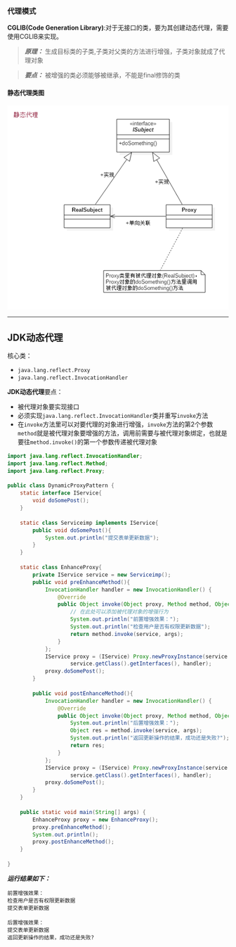 ### 代理模式

**CGLIB(Code Generation Library)**:对于无接口的类，要为其创建动态代理，需要使用CGLIB来实现。

>***原理：*** 生成目标类的子类,子类对父类的方法进行增强，子类对象就成了代理对象


>***要点：*** 被增强的类必须能够被继承，不能是final修饰的类

#### 静态代理类图
![静态代理类图](https://github.com/HurricanGod/Home/blob/master/img/StaticProxy.png)



-----

## JDK动态代理

核心类：

- `java.lang.reflect.Proxy`
- `java.lang.reflect.InvocationHandler`

**JDK动态代理**要点：

- 被代理对象要实现接口
- 必须实现`java.lang.reflect.InvocationHandler`类并重写`invoke`方法
- 在`invoke`方法里可以对要代理的对象进行增强，`invoke`方法的第2个参数`method`就是被代理对象要增强的方法，调用前需要与被代理对象绑定，也就是要往`method.invoke()`的第一个参数传递被代理对象

```java
import java.lang.reflect.InvocationHandler;
import java.lang.reflect.Method;
import java.lang.reflect.Proxy;

public class DynamicProxyPattern {
    static interface IService{
        void doSomePost();
    }

    static class Serviceimp implements IService{
        public void doSomePost(){
            System.out.println("提交表单更新数据");
        }
    }

    static class EnhanceProxy{
        private IService service = new Serviceimp();
        public void preEnhanceMethod(){
            InvocationHandler handler = new InvocationHandler() {
                @Override
                public Object invoke(Object proxy, Method method, Object[] args) throws Throwable {
                    // 在此处可以添加被代理对象的增强行为
                    System.out.println("前置增强效果：");
                    System.out.println("检查用户是否有权限更新数据");
                    return method.invoke(service, args);
                }
            };
            IService proxy = (IService) Proxy.newProxyInstance(service.getClass().getClassLoader(),
                    service.getClass().getInterfaces(), handler);
            proxy.doSomePost();
        }

        public void postEnhanceMethod(){
            InvocationHandler handler = new InvocationHandler() {
                @Override
                public Object invoke(Object proxy, Method method, Object[] args) throws Throwable {
                    System.out.println("后置增强效果：");
                    Object res = method.invoke(service, args);
                    System.out.println("返回更新操作的结果，成功还是失败?");
                    return res;
                }
            };
            IService proxy = (IService) Proxy.newProxyInstance(service.getClass().getClassLoader(),
                    service.getClass().getInterfaces(), handler);
            proxy.doSomePost();
        }
    }

    public static void main(String[] args) {
        EnhanceProxy proxy = new EnhanceProxy();
        proxy.preEnhanceMethod();
        System.out.println();
        proxy.postEnhanceMethod();
    }

}
```

***运行结果如下：***

```
前置增强效果：
检查用户是否有权限更新数据
提交表单更新数据

后置增强效果：
提交表单更新数据
返回更新操作的结果，成功还是失败?
```



